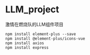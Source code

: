 # LLM_project
激情在燃烧队的LLM组件项目

```
npm install element-plus --save
npm install @element-plus/icons-vue
npm install axios
npm install express
```
